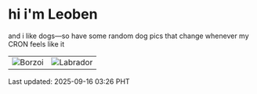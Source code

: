 # hi i'm Leoben

and i like dogs—so have some random dog pics that change whenever my CRON feels like it

|  |  |
|--------|----------|
| ![Borzoi](https://random-dog-vercel.vercel.app/api/random-borzoi?v=1757964383) | ![Labrador](https://random-dog-vercel.vercel.app/api/random-labrador?v=1757964383) |

Last updated: 2025-09-16 03:26 PHT
